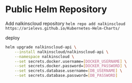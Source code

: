 Public Helm Repository
======================

Add nalkinscloud repository
`helm repo add nalkinscloud https://arielevs.github.io/Kubernetes-Helm-Charts/`


deploy 
```bash
helm upgrade nalkinscloud-api \
    --install nalkinscloud/nalkinscloud-api \
    --namespace nalkinscloud \
    --set secrets.docker.username=[DOCKER_USERNAME] \
    --set secrets.docker.password=[DOCKER_PASSWORD] \
    --set secrets.database.username=[DB_USERNAME] \
    --set secrets.database.password=[DB_PASSWORD]
```